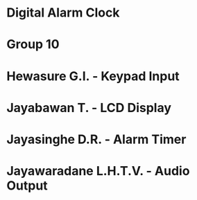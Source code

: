 # Digital Alarm Clock
# Group 10
# Hewasure G.I. - Keypad Input
# Jayabawan T. - LCD Display
# Jayasinghe D.R. - Alarm Timer
# Jayawaradane L.H.T.V. - Audio Output